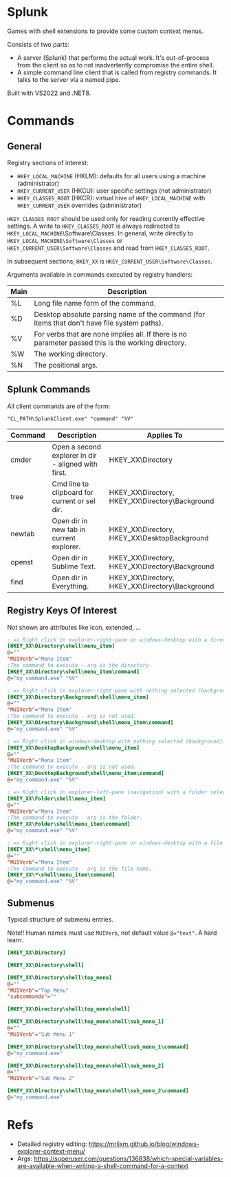 # Splunk
Games with shell extensions to provide some custom context menus.

Consists of two parts:
- A server (Splunk) that performs the actual work. It's out-of-process from the client
  so as to not inadvertently compromise the entire shell.
- A simple command line client that is called from registry commands. It talks to the
  server via a named pipe.

Built with VS2022 and .NET8.


# Commands

## General

Registry sections of interest:
- `HKEY_LOCAL_MACHINE` (HKLM): defaults for all users using a machine (administrator)
- `HKEY_CURRENT_USER` (HKCU): user specific settings (not administrator)
- `HKEY_CLASSES_ROOT` (HKCR): virtual hive of `HKEY_LOCAL_MACHINE` with `HKEY_CURRENT_USER` overrides (administrator)

`HKEY_CLASSES_ROOT` should be used only for reading currently effective settings. A write to `HKEY_CLASSES_ROOT` is
always redirected to `HKEY_LOCAL_MACHINE`\Software\Classes. In general, write directly to 
`HKEY_LOCAL_MACHINE\Software\Classes` or `HKEY_CURRENT_USER\Software\Classes` and read from `HKEY_CLASSES_ROOT`.

In subsequent sections, `HKEY_XX` is `HKEY_CURRENT_USER\Software\Classes`.

Arguments available in commands executed by registry handlers:

| Main | Description |
| ---- | ----------- |
| %L   | Long file name form of the command. |
| %D   | Desktop absolute parsing name of the command (for items that don't have file system paths). |
| %V   | For verbs that are none implies all. If there is no parameter passed this is the working directory. |
| %W   | The working directory. |
| %N   | The positional args. |


## Splunk Commands

All client commands are of the form:
```
"CL_PATH\SplunkClient.exe" "command" "%V"
```


| Command | Description | Applies To |
| -----   | ------      | -----      |
| cmder   | Open a second explorer in dir - aligned with first.   | HKEY_XX\Directory |
| tree    | Cmd line to clipboard for current or sel dir.         | HKEY_XX\Directory, HKEY_XX\Directory\Background |
| newtab  | Open dir in new tab in current explorer.              | HKEY_XX\Directory, HKEY_XX\DesktopBackground |
| openst  | Open dir in Sublime Text.                             | HKEY_XX\Directory, HKEY_XX\Directory\Background |
| find    | Open dir in Everything.                               | HKEY_XX\Directory, HKEY_XX\Directory\Background |


## Registry Keys Of Interest

Not shown are attributes like icon, extended, ...

```ini
; => Right click in explorer-right-pane or windows-desktop with a directory selected.
[HKEY_XX\Directory\shell\menu_item]
@=""
"MUIVerb"="Menu Item"
;The command to execute - arg is the directory.
[HKEY_XX\Directory\shell\menu_item\command]
@="my_command.exe" "%V"
```

```ini
; => Right click in explorer-right-pane with nothing selected (background)
[HKEY_XX\Directory\Background\shell\menu_item]
@=""
"MUIVerb"="Menu Item"
;The command to execute - arg is not used.
[HKEY_XX\Directory\Background\shell\menu_item\command]
@="my_command.exe" "%V"
```

```ini
; => Right click in windows-desktop with nothing selected (background).
[HKEY_XX\DesktopBackground\shell\menu_item]
@=""
"MUIVerb"="Menu Item"
;The command to execute - arg is not used.
[HKEY_XX\DesktopBackground\shell\menu_item\command]
@="my_command.exe" "%V"
```

```ini
; => Right click in explorer-left-pane (navigation) with a folder selected.
[HKEY_XX\Folder\shell\menu_item]
@=""
"MUIVerb"="Menu Item"
;The command to execute - arg is the folder.
[HKEY_XX\Folder\shell\menu_item\command]
@="my_command.exe" "%V"
```

```ini
; => Right click in explorer-right-pane or windows-desktop with a file selected (* for all exts).
[HKEY_XX\*\shell\menu_item]
@=""
"MUIVerb"="Menu Item"
;The command to execute - arg is the file name.
[HKEY_XX\*\shell\menu_item\command]
@="my_command.exe" "%V"
```

## Submenus

Typical structure of submenu entries.

Note!! Human names must use `MUIVerb`, not default value `@="text"`. A hard learn.

```ini
[HKEY_XX\Directory]

[HKEY_XX\Directory\shell]

[HKEY_XX\Directory\shell\top_menu]
@=""
"MUIVerb"="Top Menu"
"subcommands"=""

[HKEY_XX\Directory\shell\top_menu\shell]

[HKEY_XX\Directory\shell\top_menu\shell\sub_menu_1]
@=""
"MUIVerb"="Sub Menu 1"

[HKEY_XX\Directory\shell\top_menu\shell\sub_menu_1\command]
@="my_command.exe"

[HKEY_XX\Directory\shell\top_menu\shell\sub_menu_2]
@=""
"MUIVerb"="Sub Menu 2"

[HKEY_XX\Directory\shell\top_menu\shell\sub_menu_2\command]
@="my_command.exe"
```

# Refs

- Detailed registry editing: https://mrlixm.github.io/blog/windows-explorer-context-menu/
- Args: https://superuser.com/questions/136838/which-special-variables-are-available-when-writing-a-shell-command-for-a-context
